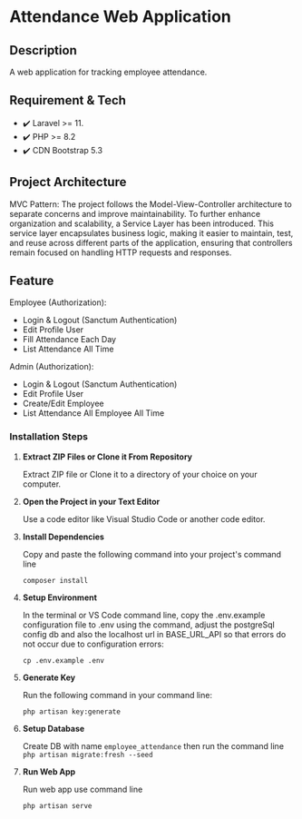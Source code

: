 # Attendance Web Application

## Description
A web application for tracking employee attendance.

## Requirement & Tech
- ✔️ Laravel >= 11.
- ✔️ PHP >= 8.2
- ✔️ CDN Bootstrap 5.3

## Project Architecture
MVC Pattern: The project follows the Model-View-Controller architecture to separate concerns and improve maintainability. To further enhance organization and scalability, a Service Layer has been introduced. This service layer encapsulates business logic, making it easier to maintain, test, and reuse across different parts of the application, ensuring that controllers remain focused on handling HTTP requests and responses.

## Feature
Employee (Authorization): 
- Login & Logout (Sanctum Authentication)
- Edit Profile User
- Fill Attendance Each Day
- List Attendance All Time

Admin (Authorization):
- Login & Logout (Sanctum Authentication)
- Edit Profile User
- Create/Edit Employee
- List Attendance All Employee All Time

### Installation Steps

1. **Extract ZIP Files or Clone it From Repository**

   Extract ZIP file or Clone it to a directory of your choice on your computer.

2. **Open the Project in your Text Editor**

    Use a code editor like Visual Studio Code or another code editor.

3. **Install Dependencies**

   Copy and paste the following command into your project's command line

    ```composer install```

4. **Setup Environment**

   In the terminal or VS Code command line, copy the .env.example configuration file to .env using the command, adjust the postgreSql config db and also the localhost url in BASE_URL_API so that errors do not occur due to configuration errors:

   ```cp .env.example .env```

5. **Generate Key**

    Run the following command in your command line:

   ```php artisan key:generate```   

6. **Setup Database**

    Create DB with name ```employee_attendance``` then run the command line ```php artisan migrate:fresh --seed```
   
7. **Run Web App**

   Run web app use command line

   ```php artisan serve```